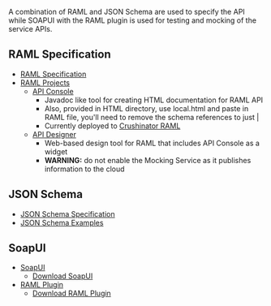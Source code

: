 A combination of RAML and JSON Schema are used to specify the API while
SOAPUI with the RAML plugin is used for testing and mocking of the service
APIs.

RAML Specification
------------------

* [RAML Specification](http://raml.org/spec.html)
* [RAML Projects](http://raml.org/projects.html)
  * [API Console](https://github.com/mulesoft/api-console)
    * Javadoc like tool for creating HTML documentation for RAML API
    * Also, provided in HTML directory, use local.html and paste in RAML file, you'll need to remove the schema references to just |
    * Currently deployed to [Crushinator RAML](https://128.149.16.152:8443/alfresco/scripts/raml/index.html)
  * [API Designer](https://github.com/mulesoft/api-designer)
    * Web-based design tool for RAML that includes API Console as a widget
    * **WARNING:** do not enable the Mocking Service as it publishes information to the cloud
  
JSON Schema
-----------

* [JSON Schema Specification](http://json-schema.org/documentation.html)
* [JSON Schema Examples](http://json-schema.org/examples.html)

SoapUI
------

* [SoapUI](http://www.soapui.org)
  * [Download SoapUI](http://sourceforge.nt/projects/soapui/files)
* [RAML Plugin](http://olensmar.blogspot.se/2013/12/a-raml-apihub-plugin-for-soapui.html)
  * [Download RAML Plugin](http://sourceforge.net/projects/soapui-plugins/files/soapui-raml-plugin/)